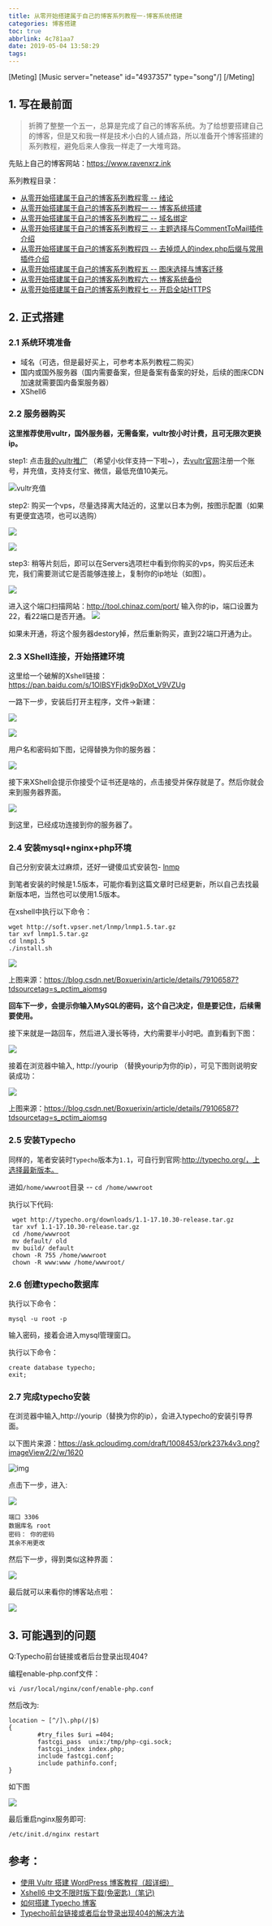 ```yaml
---
title: 从零开始搭建属于自己的博客系列教程一-博客系统搭建
categories: 博客搭建
toc: true
abbrlink: 4c781aa7
date: 2019-05-04 13:58:29
tags:
---
```


[Meting]
[Music server="netease" id="4937357" type="song"/]
[/Meting]

## 1.  写在最前面
<!-- more -->
> 折腾了整整一个五一，总算是完成了自己的博客系统。为了给想要搭建自己的博客，但是又和我一样是技术小白的人铺点路，所以准备开个博客搭建的系列教程，避免后来人像我一样走了一大堆弯路。

先贴上自己的博客网站：https://www.ravenxrz.ink   

系列教程目录：

- [从零开始搭建属于自己的博客系列教程零 -- 绪论](https://www.ravenxrz.ink/archives/ck27kp480001u4gvmay908xku/)
- [从零开始搭建属于自己的博客系列教程一 -- 博客系统搭建](https://www.ravenxrz.ink/archives/ck27kp47t001e4gvm3ztsc97x/)
- [从零开始搭建属于自己的博客系列教程二 -- 域名绑定](https://www.ravenxrz.ink/archives/ck27kp47u001h4gvm669q1u7p/)
- [从零开始搭建属于自己的博客系列教程三 -- 主题选择与CommentToMail插件介绍](https://www.ravenxrz.ink/archives/ck27kp48v003w4gvmdcd2d0fm/)
- [从零开始搭建属于自己的博客系列教程四 -- 去掉烦人的index.php后缀与常用插件介绍](https://www.ravenxrz.ink/archives/ck27kp47y001p4gvm3zsucst2/)
- [从零开始搭建属于自己的博客系列教程五 -- 图床选择与博客迁移](https://www.ravenxrz.ink/archives/ck27kp47w001j4gvm1ltvcpbg/)
- [从零开始搭建属于自己的博客系列教程六 -- 博客系统备份](https://www.ravenxrz.ink/archives/ck27kp47z001s4gvmbldsfb6h/)
- [从零开始搭建属于自己的博客系列教程七 -- 开启全站HTTPS](https://www.ravenxrz.ink/archives/ck27kp47x001m4gvmfyii1whr/)

## 2.  正式搭建

### 2.1  系统环境准备

- 域名（可选，但是最好买上，可参考本系列教程二购买）
- 国内或国外服务器（国内需要备案，但是备案有备案的好处，后续的图床CDN加速就需要国内备案服务器）
- XShell6

### 2.2  服务器购买

**这里推荐使用vultr，国外服务器，无需备案，vultr按小时计费，且可无限次更换ip。**

step1: 点击[我的vultr推广](https://www.vultr.com/?ref=7744129) （希望小伙伴支持一下啦~），去[vultr官网](https://my.vultr.com)注册一个账号，并充值，支持支付宝、微信，最低充值10美元。

![vultr充值](https://pic.superbed.cn/item/5cfbacd2451253d178d942d3.png)

step2: 购买一个vps，尽量选择离大陆近的，这里以日本为例，按图示配置（如果有更便宜选项，也可以选购）

![](https://pic.superbed.cn/item/5cfbacd3451253d178d9431e.png)

![](https://pic.superbed.cn/item/5cfbacd5451253d178d9435e.png)

step3: 稍等片刻后，即可以在Servers选项栏中看到你购买的vps，购买后还未完，我们需要测试它是否能够连接上，复制你的ip地址（如图）。

![](https://pic.superbed.cn/item/5cfbacd7451253d178d943a5.png)

进入这个端口扫描网站：http://tool.chinaz.com/port/
输入你的ip，端口设置为22，看22端口是否开通。
![](https://pic.superbed.cn/item/5cfbacd9451253d178d943e5.png)

如果未开通，将这个服务器destory掉，然后重新购买，直到22端口开通为止。


### 2.3  XShell连接，开始搭建环境

这里给一个破解的Xshell链接：https://pan.baidu.com/s/1OlBSYFjdk9oDXot_V9VZUg

一路下一步，安装后打开主程序，文件->新建：

![](https://pic.superbed.cn/item/5cfbacda451253d178d94422.png)

![](https://pic3.superbed.cn/item/5cfbacdc451253d178d94462.png)

用户名和密码如下图，记得替换为你的服务器：

![](https://pic.superbed.cn/item/5cfbace2451253d178d944f3.png)

接下来XShell会提示你接受个证书还是啥的，点击接受并保存就是了。然后你就会来到服务器界面。

  ![](https://pic.superbed.cn/item/5cfbace4451253d178d94532.png)

到这里，已经成功连接到你的服务器了。

### 2.4 安装mysql+nginx+php环境

自己分别安装太过麻烦，还好一键傻瓜式安装包- [lnmp](https://lnmp.org/)

到笔者安装的时候是1.5版本，可能你看到这篇文章时已经更新，所以自己去找最新版本吧，当然也可以使用1.5版本。

在xshell中执行以下命令：

```
wget http://soft.vpser.net/lnmp/lnmp1.5.tar.gz
tar xvf lnmp1.5.tar.gz
cd lnmp1.5
./install.sh
```

![](http://upload-images.jianshu.io/upload_images/606686-e97fffd23200f958.png?imageMogr2/auto-orient/strip%7CimageView2/2/w/1240)

上图来源：https://blog.csdn.net/Boxuerixin/article/details/79106587?tdsourcetag=s_pctim_aiomsg

**回车下一步，会提示你输入MySQL的密码，这个自己决定，但是要记住，后续需要使用。**

接下来就是一路回车，然后进入漫长等待，大约需要半小时吧。直到看到下图：

![](https://pic3.superbed.cn/item/5cfbace5451253d178d94567.png)

接着在浏览器中输入, http://yourip （替换yourip为你的ip），可见下图则说明安装成功：

![](http://upload-images.jianshu.io/upload_images/606686-5b44be3c96513f34.png?imageMogr2/auto-orient/strip%7CimageView2/2/w/1240)

上图来源：https://blog.csdn.net/Boxuerixin/article/details/79106587?tdsourcetag=s_pctim_aiomsg

### 2.5  安装Typecho

同样的，笔者安装时`Typecho`版本为`1.1`，可自行到官网:http://typecho.org/，上选择最新版本。

进如`/home/wwwroot`目录 -- `cd /home/wwwroot`

执行以下代码:

```
 wget http://typecho.org/downloads/1.1-17.10.30-release.tar.gz
 tar xvf 1.1-17.10.30-release.tar.gz 
 cd /home/wwwroot
 mv default/ old
 mv build/ default
 chown -R 755 /home/wwwroot
 chown -R www:www /home/wwwroot/
```

### 2.6  创建typecho数据库

执行以下命令：

`mysql -u root -p`

输入密码，接着会进入mysql管理窗口。

执行以下命令：

```
create database typecho;
exit;
```

### 2.7 完成typecho安装

在浏览器中输入,http://yourip（替换为你的ip），会进入typecho的安装引导界面。

以下图片来源：https://ask.qcloudimg.com/draft/1008453/prk237k4v3.png?imageView2/2/w/1620

![img](https://ask.qcloudimg.com/draft/1008453/prk237k4v3.png?imageView2/2/w/1620)

点击下一步，进入:

![](https://upload-images.jianshu.io/upload_images/3778244-94a8170cbabc82d1.png?imageMogr2/auto-orient/strip%7CimageView2/2/w/1000/format/webp)

```
端口 3306
数据库名 root
密码： 你的密码
其余不用更改
```

然后下一步，得到类似这种界面：

![](https://pic.superbed.cn/item/5cfbace7451253d178d945a5.png)

最后就可以来看你的博客站点啦：

![](https://ask.qcloudimg.com/draft/1008453/ekmy1frrd9.png?imageView2/2/w/1620)

## 3. 可能遇到的问题

Q:Typecho前台链接或者后台登录出现404?

编程enable-php.conf文件：

`vi /usr/local/nginx/conf/enable-php.conf`

然后改为:

```
location ~ [^/]\.php(/|$)
{
        #try_files $uri =404;
        fastcgi_pass  unix:/tmp/php-cgi.sock;
        fastcgi_index index.php;
        include fastcgi.conf;
        include pathinfo.conf;
}
```

如下图

![](https://pic.superbed.cn/item/5cfbace8451253d178d945e9.png)

最后重启nginx服务即可:

```
/etc/init.d/nginx restart
```



## 参考：

- [使用 Vultr 搭建 WordPress 博客教程（超详细）](https://blog.csdn.net/Boxuerixin/article/details/79106587?tdsourcetag=s_pctim_aiomsg)
- [Xshell6 中文不限时版下载(免密匙)（笔记)](https://blog.csdn.net/qq_31362105/article/details/80706750)
- [如何搭建 Typecho 博客](https://cloud.tencent.com/developer/article/1356132)
- [Typecho前台链接或者后台登录出现404的解决方法](https://boke112.com/5112.html)

